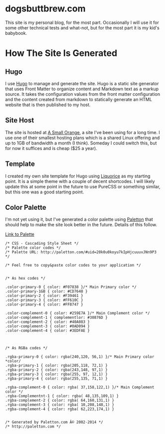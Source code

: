 # dogsbuttbrew.com

This site is my personal blog, for the most part. Occasionally I will
use it for some other technical tests and what-not, but for the most
part it is my kid's babybook.

# How The Site Is Generated

## Hugo

I use [Hugo](http://gohugo.io) to manage and generate the site. Hugo is
a static site generator that uses Front Matter to organize content and
Markdown text as a markup source. It takes the configuration values from
the front matter configuration and the content created from markdown to
statically generate an HTML website that is then published to my host.

## Site Host

The site is hosted at [A Small Orange](http://asmallorange.com), a site
I've been using for a long time. I use one of their smallest hosting
plans which is a shared Linux offering and up to 1GB of bandwidth a
month (I think). Someday I could switch this, but for now it suffices
and is cheap ($25 a year).

## Template

I created my own site template for Hugo using
[Liquorice](https://github.com/eliasson/liquorice/) as my starting
point. It is a simple theme with a couple of decent shortcodes. I will
likely update this at some point in the future to use PureCSS or
something similar, but this one was a good starting point.

## Color Palette

I'm not yet using it, but I've generated a color palette using
[Paletton](http://paletton.com) that should help to make the site look
better in the future. Details of this follow.

[Link to Palette](http://paletton.com/#uid=20k0u0koyu7kIpHjcuuuvJNn9P3)

```
/* CSS - Cascading Style Sheet */
/* Palette color codes */
/* Palette URL: http://paletton.com/#uid=20k0u0koyu7kIpHjcuuuvJNn9P3 */

/* Feel free to copy&paste color codes to your application */


/* As hex codes */

.color-primary-0 { color: #F07838 }/* Main Primary color */
.color-primary-1GB { color: #CD7648 }
.color-primary-2 { color: #F39461 }
.color-primary-3 { color: #FF610C }
.color-primary-4 { color: #FF8747 }

.color-complement-0 { color: #259E7A }/* Main Complement color */
.color-complement-1 { complementlor: #30876D }
.color-complement-2 { color: #40A083 }
.color-complement-3 { color: #0AD094 }
.color-complement-4 { color: #3EDFAE }



/* As RGBa codes */

.rgba-primary-0 { color: rgba(240,120, 56,1) }/* Main Primary color
*color/
.rgba-primary-1 { color: rgba(205,118, 72,1) }
.rgba-primary-2 { color: rgba(243,148, 97,1) }
.rgba-primary-3 { color: rgba(255, 97, 12,1) }
.rgba-primary-4 { color: rgba(255,135, 71,1) }

.rgba-complement-0 { color: rgba( 37,158,122,1) }/* Main Complement
color */
.rgba-Complementnt-1 { color: rgba( 48,135,109,1) }
.rgba-complement-2 { color: rgba( 64,160,131,1) }
.rgba-complement-3 { color: rgba( 10,208,148,1) }
.rgba-complement-4 { color: rgba( 62,223,174,1) }


/* Generated by Paletton.com Â© 2002-2014 */
/* http://paletton.com */
```

